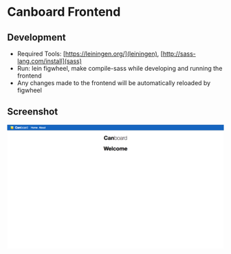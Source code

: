 # Canboard Frontend

## Development
- Required Tools: [https://leiningen.org/](leiningen), [http://sass-lang.com/install](sass)
- Run: lein figwheel, make compile-sass while developing and running the frontend
- Any changes made to the frontend will be automatically reloaded by figwheel

## Screenshot
![Screenshot](resources/dev/screenshot1.png)
